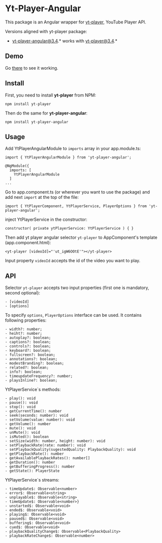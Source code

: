 # Yt-Player-Angular

This package is an Angular wrapper for [yt-player](https://www.npmjs.com/package/yt-player), YouTube Player API.

Versions aligned with yt-player package:
- yt-player-angular@3.4.* works with yt-player@3.4.*

## Demo

Go <a href="https://ragtam.github.io/yt-player-angular/">there</a> to see it working.

## Install

First, you need to install **yt-player** from NPM:
```
npm install yt-player
```

Then do the same for **yt-player-angular**:
```
npm install yt-player-angular
```

## Usage

Add YtPlayerAngularModule to `imports` array in your app.module.ts:

```
import { YtPlayerAngularModule } from 'yt-player-angular';

@NgModule({
  imports: [
    YtPlayerAngularModule
  ]
...
```

Go to app.component.ts (or wherever you want to use the package) and add next `import` at the top of the file:

```
import { YtPlayerComponent, YtPlayerService, PlayerOptions } from 'yt-player-angular';
```

inject YtPlayerService in the constructor:

```
constructor( private ytPlayerService: YtPlayerService ) { }
```

Then add yt player angular selector `yt-player` to AppComponent's template (app.component.html):

```
<yt-player [videoId]="'ut_igW6OOtE'"></yt-player>
```

Input property `videoId` accepts the id of the video you want to play.

## API

Selector `yt-player` accepts two input properties (first one is mandatory, second optional):
```
- [videoId]
- [options]
```

To specify `options`, `PlayerOptions` interface can be used. It contains following properties:
```
- width?: number;
- heiht?: number;
- autoplay?: boolean;
- captions?: boolean;
- controls?: boolean;
- keyboard?: boolean;
- fullscreen?: boolean;
- annotations?: boolean;
- modestBranding?: boolean;
- related?: boolean;
- info?: boolean;
- timeupdateFrequency?: number;
- playsInline?: boolean;
```

YtPlayerService`s methods:
```
- play(): void
- pause(): void
- stop(): void
- getCurrentTime(): number
- seek(seconds: number): void
- setVolume(value: number): void
- getVolume(): number
- mute(): void
- unMute(): void
- isMuted(): boolean
- setSize(width: number, height: number): void
- setPlaybackRate(rate: number): void
- setPlaybackQuality(sugestedQuality: PlaybackQuality): void
- getPlaybackRate(): number
- getAvailablePlaybackRates(): number[]
- getDuration(): number
- getBufferingProgress(): number
- ​getState(): PlayerState
```

YtPlayerService`s streams:
```
- timeUpdate$: Observable<number>
- error$: Observable<string>
- unplayable$: Observable<string>
- timeUpdate$: Observable<number>}
- unstarted$: Observable<void>
- ended$: Observable<void>
- playing$: Observable<void>
- paused$: Observable<void>
- buffering$: Observable<void>
- cued$: Observable<void>
- playbackQualityChange$: Observable<PlaybackQuality>
- playbackRateChange$: Observable<number>
```
